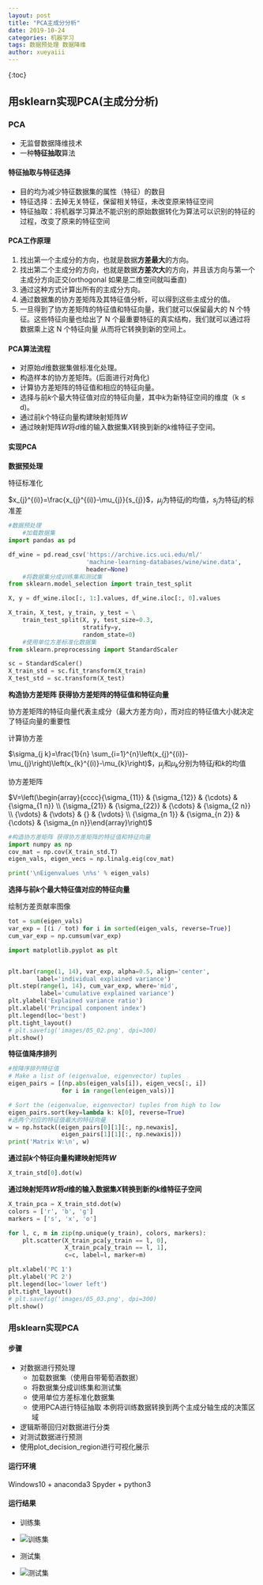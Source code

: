 ```yaml
---
layout: post
title: "PCA主成分分析"
date: 2019-10-24
categories: 机器学习
tags: 数据预处理 数据降维
author: xueyaiii
---
```

{:toc}
<head>
    <script src="https://cdn.mathjax.org/mathjax/latest/MathJax.js?config=TeX-AMS-MML_HTMLorMML" type="text/javascript"></script>
    <script type="text/x-mathjax-config">
        MathJax.Hub.Config({
            tex2jax: {
            skipTags: ['script', 'noscript', 'style', 'textarea', 'pre'],
            inlineMath: [['$','$']]
            }
        });
    </script>
</head>


## 用sklearn实现PCA(主成分分析)
### PCA
- 无监督数据降维技术
- 一种**特征抽取**算法

#### 特征抽取与特征选择
- 目的均为减少特征数据集的属性（特征）的数目
- 特征选择：去掉无关特征，保留相关特征，未改变原来特征空间
- 特征抽取：将机器学习算法不能识别的原始数据转化为算法可以识别的特征的过程，改变了原来的特征空间

#### PCA工作原理
1. 找出第一个主成分的方向，也就是数据**方差最大**的方向。
2. 找出第二个主成分的方向，也就是数据**方差次大**的方向，并且该方向与第一个主成分方向正交(orthogonal 如果是二维空间就叫垂直)
3. 通过这种方式计算出所有的主成分方向。
4. 通过数据集的协方差矩阵及其特征值分析，可以得到这些主成分的值。
5. 一旦得到了协方差矩阵的特征值和特征向量，我们就可以保留最大的 N 个特征。这些特征向量也给出了 N 个最重要特征的真实结构，我们就可以通过将数据乘上这 N 个特征向量 从而将它转换到新的空间上。

#### PCA算法流程
- 对原始$d$维数据集做标准化处理。
- 构造样本的协方差矩阵。(后面进行对角化)
- 计算协方差矩阵的特征值和相应的特征向量。
- 选择与前$k$个最大特征值对应的特征向量，其中$k$为新特征空间的维度$（\mathrm{k} \leq \mathrm{d})$。
- 通过前$k$个特征向量构建映射矩阵$W$
- 通过映射矩阵$W$将$d$维的输入数据集$X$转换到新的$k$维特征子空间。

#### 实现PCA
**数据预处理**  

特征标准化  

$x_{j}^{(i)}=\frac{x_{j}^{(i)}-\mu_{j}}{s_{j}}$，$\mu_{j}$为特征$j$的均值，$s_{j}$为特征$j$的标准差
```python
#数据预处理
    #加载数据集
import pandas as pd

df_wine = pd.read_csv('https://archive.ics.uci.edu/ml/'
                      'machine-learning-databases/wine/wine.data',
                      header=None)
    #将数据集分成训练集和测试集
from sklearn.model_selection import train_test_split

X, y = df_wine.iloc[:, 1:].values, df_wine.iloc[:, 0].values

X_train, X_test, y_train, y_test = \
    train_test_split(X, y, test_size=0.3, 
                     stratify=y,
                     random_state=0)
    #使用单位方差标准化数据集
from sklearn.preprocessing import StandardScaler

sc = StandardScaler()
X_train_std = sc.fit_transform(X_train)
X_test_std = sc.transform(X_test)
```
**构造协方差矩阵 获得协方差矩阵的特征值和特征向量**  

协方差矩阵的特征向量代表主成分（最大方差方向），而对应的特征值大小就决定了特征向量的重要性  

计算协方差  

$\sigma_{j k}=\frac{1}{n} \sum_{i=1}^{n}\left(x_{j}^{(i)}-\mu_{j}\right)\left(x_{k}^{(i)}-\mu_{k}\right)$，$\mu_{j}$和$\mu_{k}$分别为特征$j$和$k$的均值  

协方差矩阵  

$V=\left(\begin{array}{cccc}{\sigma_{11}} & {\sigma_{12}} & {\cdots} & {\sigma_{1 n}} \\ {\sigma_{21}} & {\sigma_{22}} & {\cdots} & {\sigma_{2 n}} \\ {\vdots} & {\vdots} & {} & {\vdots} \\ {\sigma_{n 1}} & {\sigma_{n 2}} & {\cdots} & {\sigma_{n n}}\end{array}\right)$

```python
#构造协方差矩阵 获得协方差矩阵的特征值和特征向量
import numpy as np
cov_mat = np.cov(X_train_std.T)
eigen_vals, eigen_vecs = np.linalg.eig(cov_mat)

print('\nEigenvalues \n%s' % eigen_vals)
```
**选择与前$k$个最大特征值对应的特征向量**  

绘制方差贡献率图像
```python
tot = sum(eigen_vals)
var_exp = [(i / tot) for i in sorted(eigen_vals, reverse=True)]
cum_var_exp = np.cumsum(var_exp)

import matplotlib.pyplot as plt


plt.bar(range(1, 14), var_exp, alpha=0.5, align='center',
        label='individual explained variance')
plt.step(range(1, 14), cum_var_exp, where='mid',
         label='cumulative explained variance')
plt.ylabel('Explained variance ratio')
plt.xlabel('Principal component index')
plt.legend(loc='best')
plt.tight_layout()
# plt.savefig('images/05_02.png', dpi=300)
plt.show()
```
**特征值降序排列**  

```python
#按降序排列特征值
# Make a list of (eigenvalue, eigenvector) tuples
eigen_pairs = [(np.abs(eigen_vals[i]), eigen_vecs[:, i])
               for i in range(len(eigen_vals))]

# Sort the (eigenvalue, eigenvector) tuples from high to low
eigen_pairs.sort(key=lambda k: k[0], reverse=True)
#选两个对应的特征值最大的特征向量
w = np.hstack((eigen_pairs[0][1][:, np.newaxis],
               eigen_pairs[1][1][:, np.newaxis]))
print('Matrix W:\n', w)
```
**通过前$k$个特征向量构建映射矩阵$W$**  

```python
X_train_std[0].dot(w)
```
**通过映射矩阵$W$将$d$维的输入数据集$X$转换到新的$k$维特征子空间**  

```python
X_train_pca = X_train_std.dot(w)
colors = ['r', 'b', 'g']
markers = ['s', 'x', 'o']

for l, c, m in zip(np.unique(y_train), colors, markers):
    plt.scatter(X_train_pca[y_train == l, 0], 
                X_train_pca[y_train == l, 1], 
                c=c, label=l, marker=m)

plt.xlabel('PC 1')
plt.ylabel('PC 2')
plt.legend(loc='lower left')
plt.tight_layout()
# plt.savefig('images/05_03.png', dpi=300)
plt.show()
```

### 用sklearn实现PCA
#### 步骤
- 对数据进行预处理
    - 加载数据集（使用自带葡萄酒数据）
    - 将数据集分成训练集和测试集
    - 使用单位方差标准化数据集
    - 使用PCA进行特征抽取
        本例将训练数据转换到两个主成分轴生成的决策区域
- 逻辑斯蒂回归对数据进行分类
- 对测试数据进行预测
- 使用plot_decision_region进行可视化展示
#### 运行环境
Windows10 + anaconda3 Spyder + python3
#### 运行结果
- 训练集
- ![训练集](/image/PCA_sklearn1.PNG)

- 测试集

- ![测试集](/image/PCA_sklearn2.PNG)